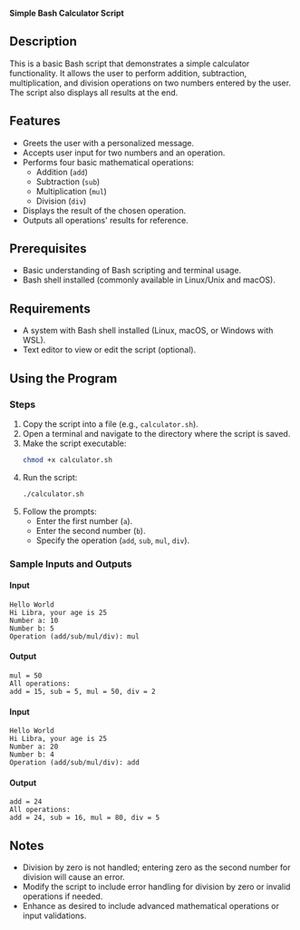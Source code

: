 **Simple Bash Calculator Script**

## Description  
This is a basic Bash script that demonstrates a simple calculator functionality. It allows the user to perform addition, subtraction, multiplication, and division operations on two numbers entered by the user. The script also displays all results at the end.

## Features  
- Greets the user with a personalized message.  
- Accepts user input for two numbers and an operation.  
- Performs four basic mathematical operations:
  - Addition (`add`)
  - Subtraction (`sub`)
  - Multiplication (`mul`)
  - Division (`div`)  
- Displays the result of the chosen operation.  
- Outputs all operations' results for reference.

## Prerequisites  
- Basic understanding of Bash scripting and terminal usage.  
- Bash shell installed (commonly available in Linux/Unix and macOS).

## Requirements  
- A system with Bash shell installed (Linux, macOS, or Windows with WSL).  
- Text editor to view or edit the script (optional).  

## Using the Program  

### Steps  
1. Copy the script into a file (e.g., `calculator.sh`).  
2. Open a terminal and navigate to the directory where the script is saved.  
3. Make the script executable:  
   ```bash
   chmod +x calculator.sh
   ```  
4. Run the script:  
   ```bash
   ./calculator.sh
   ```  
5. Follow the prompts:  
   - Enter the first number (`a`).  
   - Enter the second number (`b`).  
   - Specify the operation (`add`, `sub`, `mul`, `div`).  

### Sample Inputs and Outputs  

#### Input  
```  
Hello World  
Hi Libra, your age is 25  
Number a: 10  
Number b: 5  
Operation (add/sub/mul/div): mul  
```  

#### Output  
```  
mul = 50  
All operations:  
add = 15, sub = 5, mul = 50, div = 2  
```  

#### Input  
```  
Hello World  
Hi Libra, your age is 25  
Number a: 20  
Number b: 4  
Operation (add/sub/mul/div): add  
```  

#### Output  
```  
add = 24  
All operations:  
add = 24, sub = 16, mul = 80, div = 5  
```  

## Notes  
- Division by zero is not handled; entering zero as the second number for division will cause an error.  
- Modify the script to include error handling for division by zero or invalid operations if needed.  
- Enhance as desired to include advanced mathematical operations or input validations.  
